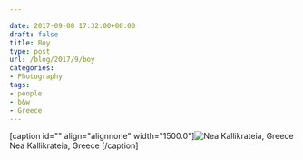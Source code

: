 ```yaml
---

date: 2017-09-08 17:32:00+00:00
draft: false
title: Boy
type: post
url: /blog/2017/9/boy
categories:
- Photography
tags:
- people
- b&w
- Greece
---
```


[caption id="" align="alignnone" width="1500.0"]![ Nea Kallikrateia, Greece ](/images/2017-09-08-20179boy/20160815-DSCF2120.jpg)
 Nea Kallikrateia, Greece [/caption]
